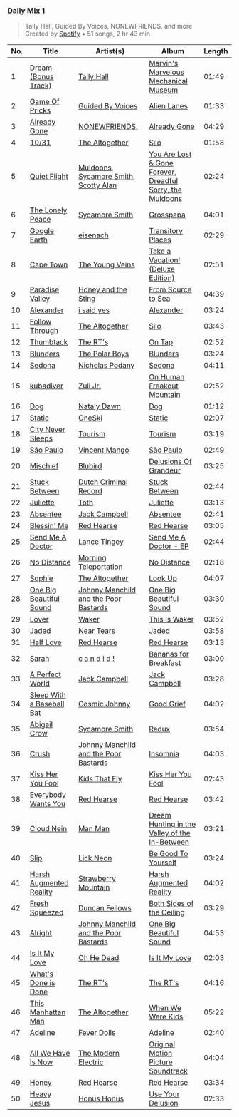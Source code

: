 ### [Daily Mix 1](https://open.spotify.com/playlist/37i9dQZF1E39Gzb56luQni)

> Tally Hall, Guided By Voices, NONEWFRIENDS. and more<br>
> Created by [Spotify](https://open.spotify.com/user/spotify) • 51 songs, 2 hr 43 min

| No. | Title | Artist(s) | Album | Length |
|---|---|---|---|---|
| 1 | [Dream (Bonus Track)](https://open.spotify.com/track/1rZjND3XQhSDIrGi78aWmZ) | [Tally Hall](https://open.spotify.com/artist/7lqaPghwYv2mE9baz5XQmL) | [Marvin's Marvelous Mechanical Museum](https://open.spotify.com/album/2TN3NIEBmAOGWmvP96DFs5) | 01:49 |
| 2 | [Game Of Pricks](https://open.spotify.com/track/7E99aG3oPQslXHHdnKFAmB) | [Guided By Voices](https://open.spotify.com/artist/4oV5EVJ0XFWsJKoOvdRPvl) | [Alien Lanes](https://open.spotify.com/album/4QV8iMlscaIpidQHcErzbE) | 01:33 |
| 3 | [Already Gone](https://open.spotify.com/track/6tPzJrkuM0VB8sEVvGDZqq) | [NONEWFRIENDS.](https://open.spotify.com/artist/6seUZbo9oDTI4xqcBtG9E8) | [Already Gone](https://open.spotify.com/album/0n6uP1KYxSEnP4kQfWTbW6) | 04:29 |
| 4 | [10/31](https://open.spotify.com/track/5PQRUUHb0wRGOZz9lnrA77) | [The Altogether](https://open.spotify.com/artist/6LipWEhF4zwwRY8hFtCQHc) | [Silo](https://open.spotify.com/album/7gMJ73FNHGu8YHP3Kkt9Vd) | 01:58 |
| 5 | [Quiet Flight](https://open.spotify.com/track/09OZdXJHXgTMJiWbR4ksji) | [Muldoons](https://open.spotify.com/artist/5HCF4Zpwzg8CFPAkNqnbOc), [Sycamore Smith](https://open.spotify.com/artist/0lNlTJ11AM3oznn9oyhuyI), [Scotty Alan](https://open.spotify.com/artist/2okPAMOJSKgVaJJeZjEwi9) | [You Are Lost & Gone Forever, Dreadful Sorry, the Muldoons](https://open.spotify.com/album/1xbEFuYvTlqYzir9V3EzQt) | 02:24 |
| 6 | [The Lonely Peace](https://open.spotify.com/track/775VMW42PdGj86CV5XgK4L) | [Sycamore Smith](https://open.spotify.com/artist/0lNlTJ11AM3oznn9oyhuyI) | [Grosspapa](https://open.spotify.com/album/5o7CFS1ZTE9xwzv2HTIveR) | 04:01 |
| 7 | [Google Earth](https://open.spotify.com/track/4IUXrIvqGk0XMxuXnwJo8m) | [eisenach](https://open.spotify.com/artist/0RO451V3eGOiatc3IQXtG7) | [Transitory Places](https://open.spotify.com/album/1gKHcViomHY6feWQXoSuSk) | 02:29 |
| 8 | [Cape Town](https://open.spotify.com/track/3AReOxXIYVZPBnXWkwdhuS) | [The Young Veins](https://open.spotify.com/artist/6vjgLoIHeoblpnAKNPeF8Q) | [Take a Vacation! (Deluxe Edition)](https://open.spotify.com/album/5cFULX82XWt56txFZImJdS) | 02:51 |
| 9 | [Paradise Valley](https://open.spotify.com/track/1gdz4lwZIQTnZ6uFrPiPjm) | [Honey and the Sting](https://open.spotify.com/artist/0ug1Ityj2tpfMPtbwPoPVp) | [From Source to Sea](https://open.spotify.com/album/2VEFHjKHLxwRcGOisqh3Uo) | 04:39 |
| 10 | [Alexander](https://open.spotify.com/track/3w69B9wzNhlndpRSF7wcxq) | [i said yes](https://open.spotify.com/artist/082ucvevZdducAmIo7jhgz) | [Alexander](https://open.spotify.com/album/6o5qXKOymIJV6YglRyNNqF) | 03:24 |
| 11 | [Follow Through](https://open.spotify.com/track/2Y7xeRouoLEKDTwBHlAFnC) | [The Altogether](https://open.spotify.com/artist/6LipWEhF4zwwRY8hFtCQHc) | [Silo](https://open.spotify.com/album/7gMJ73FNHGu8YHP3Kkt9Vd) | 03:43 |
| 12 | [Thumbtack](https://open.spotify.com/track/2D7NKdkxFfqF2larvf12ZO) | [The RT's](https://open.spotify.com/artist/11105Yifs0sjm0DztksLiq) | [On Tap](https://open.spotify.com/album/63QuIaYHUFUA8shkbYn9sh) | 02:52 |
| 13 | [Blunders](https://open.spotify.com/track/5RkSdYc8PRqXd91Rf6uFLk) | [The Polar Boys](https://open.spotify.com/artist/57Wc6hKk68L1KrjdA3Z8cd) | [Blunders](https://open.spotify.com/album/0sWU9bfn5eGVjNRuO2BT64) | 03:24 |
| 14 | [Sedona](https://open.spotify.com/track/0JNGesH7O4kZI67POvFEjZ) | [Nicholas Podany](https://open.spotify.com/artist/4e2RfkWcAxTR4UMKDJhTsb) | [Sedona](https://open.spotify.com/album/3WvQJWOdSkcDMKAh1tDNdS) | 04:11 |
| 15 | [kubadiver](https://open.spotify.com/track/5PprnGy98TzP5wlFO9Uip6) | [Zuli Jr.](https://open.spotify.com/artist/01O6qxIrBMxnALWGgrKmJW) | [On Human Freakout Mountain](https://open.spotify.com/album/4cDzX00L50PcIzjItKDl5o) | 02:52 |
| 16 | [Dog](https://open.spotify.com/track/6ED8ShvUYXQvytFxearOTk) | [Nataly Dawn](https://open.spotify.com/artist/1vCgeJQjG0SFPCC9ixbCGz) | [Dog](https://open.spotify.com/album/6Ik11DfscpyQ74IeaRsoPm) | 01:12 |
| 17 | [Static](https://open.spotify.com/track/1gCLyX2BjPbwsF6d2GTGuK) | [OneSki](https://open.spotify.com/artist/41C2L03giIope8vPaE8lVx) | [Static](https://open.spotify.com/album/1Via3RSGHqI9glWbIPm6ul) | 02:07 |
| 18 | [City Never Sleeps](https://open.spotify.com/track/7c3nx2jjwvHOWtbAJZWrmP) | [Tourism](https://open.spotify.com/artist/0hiq9fZjJWE3dfAigzn9SI) | [Tourism](https://open.spotify.com/album/5o7spxGQR6EBrM1DLSZxxT) | 03:19 |
| 19 | [São Paulo](https://open.spotify.com/track/0UveavG8EANhh5v68UHUNK) | [Vincent Mango](https://open.spotify.com/artist/7fUa64UhNpSU0Ohov0i6Q4) | [São Paulo](https://open.spotify.com/album/4kMRMlGFG2nc7yEG5fLUSZ) | 02:49 |
| 20 | [Mischief](https://open.spotify.com/track/1ng5wfmSV8IRczCVLJlX6e) | [Blubird](https://open.spotify.com/artist/7pAR4IZpWpifJbmPCIpg9S) | [Delusions Of Grandeur](https://open.spotify.com/album/32AIfsEp8gNjz5pmVVdVS8) | 03:25 |
| 21 | [Stuck Between](https://open.spotify.com/track/3AtB5xfEN7gf3ysUFZmRWM) | [Dutch Criminal Record](https://open.spotify.com/artist/5h6KJPKB8cSVJTWZhKAZoT) | [Stuck Between](https://open.spotify.com/album/5ulzSw7WP7AEmLrkZoUG77) | 02:44 |
| 22 | [Juliette](https://open.spotify.com/track/3sLE6NNNk9CjXZv1zh5rm4) | [Tōth](https://open.spotify.com/artist/02nqs3YdfX7Th3gYTYFrqc) | [Juliette](https://open.spotify.com/album/3AcUPZXFl0cMkhXhoCn5yV) | 03:13 |
| 23 | [Absentee](https://open.spotify.com/track/4TTcBKSLK2lvjJaEBJsVoP) | [Jack Campbell](https://open.spotify.com/artist/3jpstJohEQDeP8JHzGyqaC) | [Absentee](https://open.spotify.com/album/0axbvqBOAejn8DgTUcJAp1) | 02:41 |
| 24 | [Blessin' Me](https://open.spotify.com/track/0encug7QQRGW2FBLmg5Wu7) | [Red Hearse](https://open.spotify.com/artist/2922Q2qAcxb0hRD0LtPcFc) | [Red Hearse](https://open.spotify.com/album/1BrBVH1v92OAzRDijSyhj9) | 03:05 |
| 25 | [Send Me A Doctor](https://open.spotify.com/track/3Yi2YQQfyJqpGzDEwUDGVq) | [Lance Tingey](https://open.spotify.com/artist/3aQxE0HMoFgtBU3pcQf6T6) | [Send Me A Doctor - EP](https://open.spotify.com/album/4MmUjnMj4fHMTXj1fHg8ue) | 02:44 |
| 26 | [No Distance](https://open.spotify.com/track/1uTbDazz2UxUDVNUYcuzke) | [Morning Teleportation](https://open.spotify.com/artist/5jOwDRC4Ha9MLHxF9YELyV) | [No Distance](https://open.spotify.com/album/2hucns36nzSf80ToBdFd1I) | 02:18 |
| 27 | [Sophie](https://open.spotify.com/track/35z474FlwP73zQkK4KtsYv) | [The Altogether](https://open.spotify.com/artist/6LipWEhF4zwwRY8hFtCQHc) | [Look Up](https://open.spotify.com/album/00uqSRaPo9q9OOYlL4nS0U) | 04:07 |
| 28 | [One Big Beautiful Sound](https://open.spotify.com/track/2da9h1pCIMC7VCq8OzugAy) | [Johnny Manchild and the Poor Bastards](https://open.spotify.com/artist/5RZXyiWgZrpxbKfxY4MP0w) | [One Big Beautiful Sound](https://open.spotify.com/album/2srPpMpb88nK7ASbE6P1IW) | 03:30 |
| 29 | [Lover](https://open.spotify.com/track/2bpwQEdssI8qiPmkpPCmk8) | [Waker](https://open.spotify.com/artist/0QmQMI8sPFzEF9FkzXIfu5) | [This Is Waker](https://open.spotify.com/album/2DPzmrH4XHC9hmeezRTLC3) | 03:52 |
| 30 | [Jaded](https://open.spotify.com/track/3MaA1FRzIe01fWLtjW7ZD8) | [Near Tears](https://open.spotify.com/artist/0aXIiLmFwCFeRJvKWizsLR) | [Jaded](https://open.spotify.com/album/4pkTVzrMXfU8yEV13p1sQ4) | 03:58 |
| 31 | [Half Love](https://open.spotify.com/track/48v4OanMw0bPHUDFssBXoD) | [Red Hearse](https://open.spotify.com/artist/2922Q2qAcxb0hRD0LtPcFc) | [Red Hearse](https://open.spotify.com/album/1BrBVH1v92OAzRDijSyhj9) | 03:13 |
| 32 | [Sarah](https://open.spotify.com/track/25OKrC5mTrtDcsDD382vW3) | [c a n d i d !](https://open.spotify.com/artist/40eScT09blR2WOpG2zbe9o) | [Bananas for Breakfast](https://open.spotify.com/album/2WMb33hspMnoLSRecusl7t) | 03:00 |
| 33 | [A Perfect World](https://open.spotify.com/track/6PQ6hMM9vhOJQCBCPCF6Gb) | [Jack Campbell](https://open.spotify.com/artist/3jpstJohEQDeP8JHzGyqaC) | [Jack Campbell](https://open.spotify.com/album/0xbjt2Tx4rjnW0TqGvRte7) | 03:28 |
| 34 | [Sleep With a Baseball Bat](https://open.spotify.com/track/6HfUOvYn45SwpaddmuA8oe) | [Cosmic Johnny](https://open.spotify.com/artist/5RL3N9S3sZ2PaNAyQbodos) | [Good Grief](https://open.spotify.com/album/6NGTXopAqcNUeZ3LGCOmNy) | 04:02 |
| 35 | [Abigail Crow](https://open.spotify.com/track/2Fl2WyRM6AWsXAbO0Px9jp) | [Sycamore Smith](https://open.spotify.com/artist/0lNlTJ11AM3oznn9oyhuyI) | [Redux](https://open.spotify.com/album/5crHS41oscaDeeQi8VT0o3) | 03:54 |
| 36 | [Crush](https://open.spotify.com/track/0YdNQZcauN0PmP6sAayHzQ) | [Johnny Manchild and the Poor Bastards](https://open.spotify.com/artist/5RZXyiWgZrpxbKfxY4MP0w) | [Insomnia](https://open.spotify.com/album/7xK8tgBZ5C6WtcVoaaVssc) | 04:03 |
| 37 | [Kiss Her You Fool](https://open.spotify.com/track/6aBh6vT0UV14DneyyNorR2) | [Kids That Fly](https://open.spotify.com/artist/1qChcfwij4nN6hsCLTKBJX) | [Kiss Her You Fool](https://open.spotify.com/album/5jRYuoqIFmARsD6KV3xEAd) | 02:43 |
| 38 | [Everybody Wants You](https://open.spotify.com/track/4ab0gHfPvYGeF8qNycLNkE) | [Red Hearse](https://open.spotify.com/artist/2922Q2qAcxb0hRD0LtPcFc) | [Red Hearse](https://open.spotify.com/album/1BrBVH1v92OAzRDijSyhj9) | 03:42 |
| 39 | [Cloud Nein](https://open.spotify.com/track/4GgXTa76HQkIRxHhed2BMG) | [Man Man](https://open.spotify.com/artist/0zprAu7NrzRehc0Q0Jc7mL) | [Dream Hunting in the Valley of the In-Between](https://open.spotify.com/album/01TxJOynpsZFiAW41xCIbE) | 03:21 |
| 40 | [Slip](https://open.spotify.com/track/5eQ6SdWQvymUuptn1bSdOb) | [Lick Neon](https://open.spotify.com/artist/63b996IKgogAgJoQbIAL2J) | [Be Good To Yourself](https://open.spotify.com/album/2a0cXUoMLyiLMu5oYrInHu) | 03:24 |
| 41 | [Harsh Augmented Reality](https://open.spotify.com/track/1VsVY1ySdH3nVSWnLT5vCf) | [Strawberry Mountain](https://open.spotify.com/artist/6v69fIFhI2VqebXUWcvWU1) | [Harsh Augmented Reality](https://open.spotify.com/album/0RAncxmZJJhL56IH2rFF2a) | 04:02 |
| 42 | [Fresh Squeezed](https://open.spotify.com/track/3W3YJYPXgzGeb6l8DnKLmY) | [Duncan Fellows](https://open.spotify.com/artist/0KHNqBQFBSJSTDRfvPfCbo) | [Both Sides of the Ceiling](https://open.spotify.com/album/1DprfD74WEpXZtUISY3y9H) | 03:29 |
| 43 | [Alright](https://open.spotify.com/track/05XPajAavFzsTtE84N6Je1) | [Johnny Manchild and the Poor Bastards](https://open.spotify.com/artist/5RZXyiWgZrpxbKfxY4MP0w) | [One Big Beautiful Sound](https://open.spotify.com/album/2srPpMpb88nK7ASbE6P1IW) | 04:53 |
| 44 | [Is It My Love](https://open.spotify.com/track/3GEpeE6Y70ttI1nzFpoVFV) | [Oh He Dead](https://open.spotify.com/artist/2nLlWcvMIIGHHnDOQMi0h6) | [Is It My Love](https://open.spotify.com/album/760xhatYalzW9ii4ndrPax) | 02:03 |
| 45 | [What's Done is Done](https://open.spotify.com/track/2mjwde0v6ofKFw3wXuJq82) | [The RT's](https://open.spotify.com/artist/11105Yifs0sjm0DztksLiq) | [The RT's](https://open.spotify.com/album/4V0cQhmPW9h38eEgc82ozg) | 04:16 |
| 46 | [This Manhattan Man](https://open.spotify.com/track/0y8qpCRw4D9c0jewkFpG4f) | [The Altogether](https://open.spotify.com/artist/6LipWEhF4zwwRY8hFtCQHc) | [When We Were Kids](https://open.spotify.com/album/1tjK5vNIcMeelEXU94WrUh) | 05:22 |
| 47 | [Adeline](https://open.spotify.com/track/7frWsGpayRZ0FuDzKnE3Ws) | [Fever Dolls](https://open.spotify.com/artist/3KeGbFp8QkzaknOW0sLexS) | [Adeline](https://open.spotify.com/album/3aTkslAPB6Je8YkkQSeeBQ) | 02:40 |
| 48 | [All We Have Is Now](https://open.spotify.com/track/0vvP8kCXvar3wvMi4xnCzG) | [The Modern Electric](https://open.spotify.com/artist/6Kok7CY4F15SfSRwGVFLqN) | [Original Motion Picture Soundtrack](https://open.spotify.com/album/3rqbgSwptlFaLEREQ2474Y) | 04:04 |
| 49 | [Honey](https://open.spotify.com/track/1yTqSNazh5S8ErHuU1H5z6) | [Red Hearse](https://open.spotify.com/artist/2922Q2qAcxb0hRD0LtPcFc) | [Red Hearse](https://open.spotify.com/album/1BrBVH1v92OAzRDijSyhj9) | 03:34 |
| 50 | [Heavy Jesus](https://open.spotify.com/track/53XcKYARjYEXVSFt8brbNy) | [Honus Honus](https://open.spotify.com/artist/5LTURcIAIn17CvuzDZkaSz) | [Use Your Delusion](https://open.spotify.com/album/0nDkOjInlxXEnxXM4KNCCw) | 02:33 |
